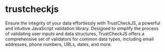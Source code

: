 # trustcheckjs
Ensure the integrity of your data effortlessly with TrustCheckJS, a powerful and intuitive JavaScript validation library. Designed to simplify the process of validating user inputs and data structures, TrustCheckJS offers a comprehensive set of validators for common data types, including email addresses, phone numbers, URLs, dates, and more.
